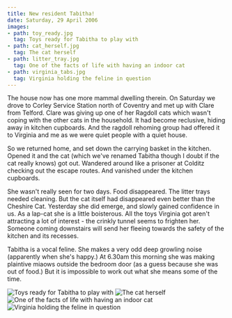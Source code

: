 ```yaml
---
title: New resident Tabitha!
date: Saturday, 29 April 2006
images:
- path: toy_ready.jpg
  tag: Toys ready for Tabitha to play with
- path: cat_herself.jpg
  tag: The cat herself
- path: litter_tray.jpg
  tag: One of the facts of life with having an indoor cat
- path: virginia_tabs.jpg
  tag: Virginia holding the feline in question
---
```

The house now has one more mammal dwelling therein. On Saturday we drove to Corley Service Station north of Coventry and met up with Clare from Telford. Clare was giving up one of her Ragdoll cats which wasn't coping with the other cats in the household. It had become reclusive, hiding away in kitchen cupboards. And the ragdoll rehoming group had offered it to Virginia and me as we were quiet people with a quiet house.

So we returned home, and set down the carrying basket in the kitchen. Opened it and the cat (which we've renamed Tabitha though I doubt if the cat really knows) got out. Wandered around like a prisoner at Colditz checking out the escape routes. And vanished under the kitchen cupboards.

She wasn't really seen for two days. Food disappeared. The litter trays needed cleaning. But the cat itself had disappeared even better than the Cheshire Cat. Yesterday she did emerge, and slowly gained confidence in us. As a lap-cat she is a little boisterous. All the toys Virginia got aren't attracting a lot of interest - the crinkly tunnel seems to frighten her. Someone coming downstairs will send her fleeing towards the safety of the kitchen and its recesses.

Tabitha is a vocal feline. She makes a very odd deep growling noise (apparently when she's happy.) At 6.30am this morning she was making plaintive miaows outside the bedroom door (as a guess because she was out of food.) But it is impossible to work out what she means some of the time.

![Toys ready for Tabitha to play with](toy_ready.jpg)
![The cat herself](cat_herself.jpg)
![One of the facts of life with having an indoor cat](litter_tray.jpg)
![Virginia holding the feline in question](virginia_tabs.jpg)
